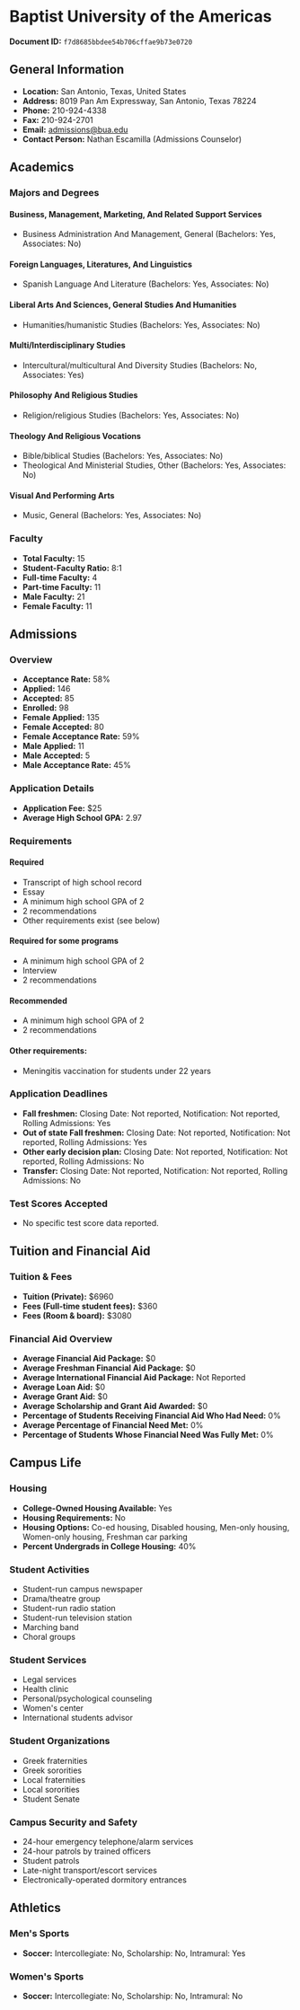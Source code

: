 # Baptist University of the Americas

**Document ID:** `f7d8685bbdee54b706cffae9b73e0720`

## General Information

- **Location:** San Antonio, Texas, United States
- **Address:** 8019 Pan Am Expressway, San Antonio, Texas 78224
- **Phone:** 210-924-4338
- **Fax:** 210-924-2701
- **Email:** admissions@bua.edu
- **Contact Person:** Nathan Escamilla (Admissions Counselor)

## Academics

### Majors and Degrees

#### Business, Management, Marketing, And Related Support Services

- Business Administration And Management, General (Bachelors: Yes, Associates: No)

#### Foreign Languages, Literatures, And Linguistics

- Spanish Language And Literature (Bachelors: Yes, Associates: No)

#### Liberal Arts And Sciences, General Studies And Humanities

- Humanities/humanistic Studies (Bachelors: Yes, Associates: No)

#### Multi/Interdisciplinary Studies

- Intercultural/multicultural And Diversity Studies (Bachelors: No, Associates: Yes)

#### Philosophy And Religious Studies

- Religion/religious Studies (Bachelors: Yes, Associates: No)

#### Theology And Religious Vocations

- Bible/biblical Studies (Bachelors: Yes, Associates: No)
- Theological And Ministerial Studies, Other (Bachelors: Yes, Associates: No)

#### Visual And Performing Arts

- Music, General (Bachelors: Yes, Associates: No)

### Faculty

- **Total Faculty:** 15
- **Student-Faculty Ratio:** 8:1
- **Full-time Faculty:** 4
- **Part-time Faculty:** 11
- **Male Faculty:** 21
- **Female Faculty:** 11

## Admissions

### Overview

- **Acceptance Rate:** 58%
- **Applied:** 146
- **Accepted:** 85
- **Enrolled:** 98
- **Female Applied:** 135
- **Female Accepted:** 80
- **Female Acceptance Rate:** 59%
- **Male Applied:** 11
- **Male Accepted:** 5
- **Male Acceptance Rate:** 45%

### Application Details

- **Application Fee:** $25
- **Average High School GPA:** 2.97

### Requirements

#### Required

- Transcript of high school record
- Essay
- A minimum high school GPA of 2
- 2 recommendations
- Other requirements exist (see below)

#### Required for some programs

- A minimum high school GPA of 2
- Interview
- 2 recommendations

#### Recommended

- A minimum high school GPA of 2
- 2 recommendations

#### Other requirements:

- Meningitis vaccination for students under 22 years

### Application Deadlines

- **Fall freshmen:** Closing Date: Not reported, Notification: Not reported, Rolling Admissions: Yes
- **Out of state Fall freshmen:** Closing Date: Not reported, Notification: Not reported, Rolling Admissions: Yes
- **Other early decision plan:** Closing Date: Not reported, Notification: Not reported, Rolling Admissions: No
- **Transfer:** Closing Date: Not reported, Notification: Not reported, Rolling Admissions: No

### Test Scores Accepted

- No specific test score data reported.

## Tuition and Financial Aid

### Tuition & Fees

- **Tuition (Private):** $6960
- **Fees (Full-time student fees):** $360
- **Fees (Room & board):** $3080

### Financial Aid Overview

- **Average Financial Aid Package:** $0
- **Average Freshman Financial Aid Package:** $0
- **Average International Financial Aid Package:** Not Reported
- **Average Loan Aid:** $0
- **Average Grant Aid:** $0
- **Average Scholarship and Grant Aid Awarded:** $0
- **Percentage of Students Receiving Financial Aid Who Had Need:** 0%
- **Average Percentage of Financial Need Met:** 0%
- **Percentage of Students Whose Financial Need Was Fully Met:** 0%

## Campus Life

### Housing

- **College-Owned Housing Available:** Yes
- **Housing Requirements:** No
- **Housing Options:** Co-ed housing, Disabled housing, Men-only housing, Women-only housing, Freshman car parking
- **Percent Undergrads in College Housing:** 40%

### Student Activities

- Student-run campus newspaper
- Drama/theatre group
- Student-run radio station
- Student-run television station
- Marching band
- Choral groups

### Student Services

- Legal services
- Health clinic
- Personal/psychological counseling
- Women's center
- International students advisor

### Student Organizations

- Greek fraternities
- Greek sororities
- Local fraternities
- Local sororities
- Student Senate

### Campus Security and Safety

- 24-hour emergency telephone/alarm services
- 24-hour patrols by trained officers
- Student patrols
- Late-night transport/escort services
- Electronically-operated dormitory entrances

## Athletics

### Men's Sports

- **Soccer:** Intercollegiate: No, Scholarship: No, Intramural: Yes

### Women's Sports

- **Soccer:** Intercollegiate: No, Scholarship: No, Intramural: No
